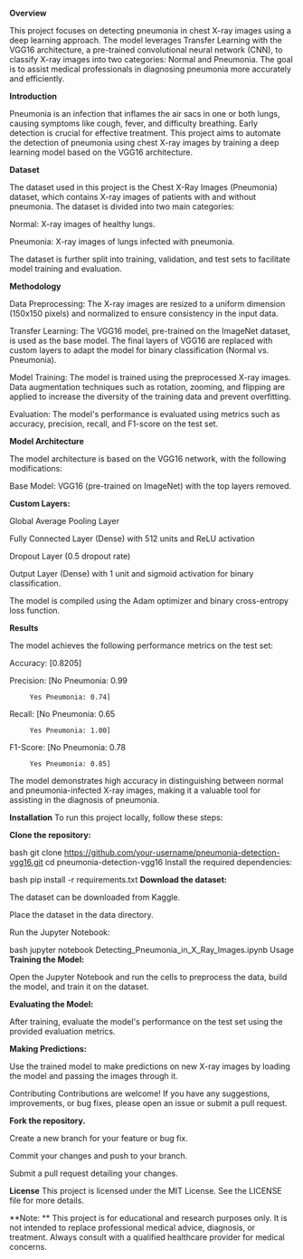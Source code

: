 **Overview**

This project focuses on detecting pneumonia in chest X-ray images using a deep learning approach. The model leverages Transfer Learning with the VGG16 architecture, a pre-trained convolutional neural network (CNN), to classify X-ray images into two categories: Normal and Pneumonia. The goal is to assist medical professionals in diagnosing pneumonia more accurately and efficiently.

**Introduction**

Pneumonia is an infection that inflames the air sacs in one or both lungs, causing symptoms like cough, fever, and difficulty breathing. Early detection is crucial for effective treatment. This project aims to automate the detection of pneumonia using chest X-ray images by training a deep learning model based on the VGG16 architecture.

**Dataset**

The dataset used in this project is the Chest X-Ray Images (Pneumonia) dataset, which contains X-ray images of patients with and without pneumonia. The dataset is divided into two main categories:

Normal: X-ray images of healthy lungs.

Pneumonia: X-ray images of lungs infected with pneumonia.

The dataset is further split into training, validation, and test sets to facilitate model training and evaluation.

**Methodology**

Data Preprocessing: The X-ray images are resized to a uniform dimension (150x150 pixels) and normalized to ensure consistency in the input data.

Transfer Learning: The VGG16 model, pre-trained on the ImageNet dataset, is used as the base model. The final layers of VGG16 are replaced with custom layers to adapt the model for binary classification (Normal vs. Pneumonia).

Model Training: The model is trained using the preprocessed X-ray images. Data augmentation techniques such as rotation, zooming, and flipping are applied to increase the diversity of the training data and prevent overfitting.

Evaluation: The model's performance is evaluated using metrics such as accuracy, precision, recall, and F1-score on the test set.

**Model Architecture**

The model architecture is based on the VGG16 network, with the following modifications:

Base Model: VGG16 (pre-trained on ImageNet) with the top layers removed.

**Custom Layers:**

Global Average Pooling Layer

Fully Connected Layer (Dense) with 512 units and ReLU activation

Dropout Layer (0.5 dropout rate)

Output Layer (Dense) with 1 unit and sigmoid activation for binary classification.

The model is compiled using the Adam optimizer and binary cross-entropy loss function.

**Results**

The model achieves the following performance metrics on the test set:

Accuracy: 
         [0.8205]

Precision: 
         [No Pneumonia: 0.99

         Yes Pneumonia: 0.74]

Recall: 
         [No Pneumonia: 0.65

         Yes Pneumonia: 1.00]

F1-Score: 
         [No Pneumonia: 0.78

         Yes Pneumonia: 0.85]

The model demonstrates high accuracy in distinguishing between normal and pneumonia-infected X-ray images, making it a valuable tool for assisting in the diagnosis of pneumonia.

**Installation**
To run this project locally, follow these steps:

**Clone the repository:**

bash
git clone https://github.com/your-username/pneumonia-detection-vgg16.git
cd pneumonia-detection-vgg16
Install the required dependencies:

bash
pip install -r requirements.txt
**Download the dataset:**

The dataset can be downloaded from Kaggle.

Place the dataset in the data directory.

Run the Jupyter Notebook:

bash
jupyter notebook Detecting_Pneumonia_in_X_Ray_Images.ipynb
Usage
**Training the Model:**

Open the Jupyter Notebook and run the cells to preprocess the data, build the model, and train it on the dataset.

**Evaluating the Model:**

After training, evaluate the model's performance on the test set using the provided evaluation metrics.

**Making Predictions:**

Use the trained model to make predictions on new X-ray images by loading the model and passing the images through it.

Contributing
Contributions are welcome! If you have any suggestions, improvements, or bug fixes, please open an issue or submit a pull request.

**Fork the repository.**

Create a new branch for your feature or bug fix.

Commit your changes and push to your branch.

Submit a pull request detailing your changes.

**License**
This project is licensed under the MIT License. See the LICENSE file for more details.

**Note: ** This project is for educational and research purposes only. It is not intended to replace professional medical advice, diagnosis, or treatment. Always consult with a qualified healthcare provider for medical concerns.
